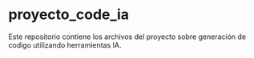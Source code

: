 # proyecto_code_ia
Este repositorio contiene los archivos del proyecto sobre generación de codigo utilizando herramientas IA.